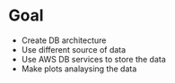 # Goal

* Create DB architecture
* Use different source of data
* Use AWS DB services to store the data
* Make plots analaysing the data
